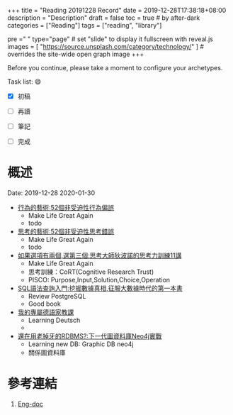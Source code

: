 +++
title = "Reading 20191228 Record"
date = 2019-12-28T17:38:18+08:00
description = "Description"
draft = false
toc = true  # by after-dark
categories = ["Reading"]
tags = ["reading", "library"]

pre ="<i class='fa fa-file'></i> "
type="page" # set "slide" to display it fullscreen with reveal.js
images = [
  "https://source.unsplash.com/category/technology/"
] # overrides the site-wide open graph image
+++

Before you continue, please take a moment to configure your archetypes.


<!--more-->

Task list: :smile:

- [x] 初稿
- [ ] 再讀
- [ ] 筆記
- [ ] 完成


# 概述

Date: 2019-12-28	2020-01-30

* [行為的藝術:52個非受迫性行為偏誤](http://library.ylccb.gov.tw/bookDetail.do?id=477913)
    * Make Life Great Again
    * todo
* [思考的藝術:52個非受迫性思考錯誤](http://library.ylccb.gov.tw/bookDetail.do?id=477914)
    * Make Life Great Again
    * todo
* [如果選項有兩個,選第三個:思考大師狄波諾的思考力訓練11講](http://library.ylccb.gov.tw/bookDetail.do?id=508021)
    * Make Life Great Again
    * 思考訓練：CoRT(Cognitive Research Trust) 
    * PISCO: Purpose,Input,Solution,Choice,Operation
* [SQL語法查詢入門:挖掘數據真相,征服大數據時代的第一本書](http://library.ylccb.gov.tw/bookDetail.do?id=580560)
    * Review PostgreSQL 
    * Good book
* [我的專屬德語家教課](http://library.ylccb.gov.tw/bookDetail.do?id=504317)
    * Learning Deutsch 
    * 
* [還在用老掉牙的RDBMS?:下一代圖資料庫Neo4j實戰](http://library.ylccb.gov.tw/bookDetail.do?id=539954)
    * Learning new DB: Graphic DB neo4j 
    * 關係圖資料庫


# 參考連結

1. [Eng-doc](http://daringfireball.net/projects/markdown/syntax)


[google]: https://www.google.com "Search Engine"
